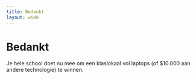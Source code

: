 ```yaml
---
title: Bedankt
layout: wide
---
```


# Bedankt

Je hele school doet nu mee om een klaslokaal vol laptops (of $10.000 aan andere technologie) te winnen.